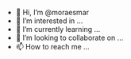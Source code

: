 - 👋 Hi, I’m @moraesmar
- 👀 I’m interested in ...
- 🌱 I’m currently learning ...
- 💞️ I’m looking to collaborate on ...
- 📫 How to reach me ...

<!---
moraesmar/moraesmar is a ✨ special ✨ repository because its `README.md` (this file) appears on your GitHub profile.
You can click the Preview link to take a look at your changes.
--->

